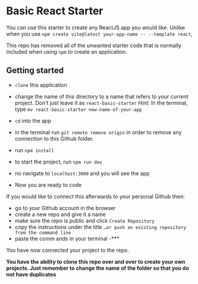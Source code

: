 # Basic React Starter

You can use this starter to create any ReactJS app you would like.
Unlike when you use `npm create vite@latest your-app-name -- --template react`,

This repo has removed all of the unwanted starter code that is normally included when using `npm` to create an application.

## Getting started

- `clone` this application
- change the name of this directory to a name that refers to your current project. Don't just leave it as `react-basic-starter`
  _Hint:_ In the terminal, type `mv react-basic-starter new-name-of-your-app`
- `cd` into the app
- in the terminal run `git remote remove origin` in order to remove any connection to this Github folder.

- run `npm install`
- to start the project, run `npm run dev`
- no navigate to `localhost:3000` and you will see the app
- Now you are ready to code

If you would like to connect this afterwards to your personal Github then:

- go to your Github account in the browser
- create a new repo and give it a name
- make sure the repo is public and click `Create Repository`
- copy the instructions under the title `…or push an existing repository from the command line`
- paste the comm
ands in your terminal
-***

You have now connected your project to the repo.

**You have the ability to clone this repo over and over to create your own projects. Just remember to change the name of the folder so that you do not have duplicates**
